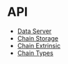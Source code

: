 # API 

* [Data Server](./dataServer.md)
* [Chain Storage](./chainStorage.md)
* [Chain Extrinsic](./chainExtrinsic.md)
* [Chain Types](./types.md)
